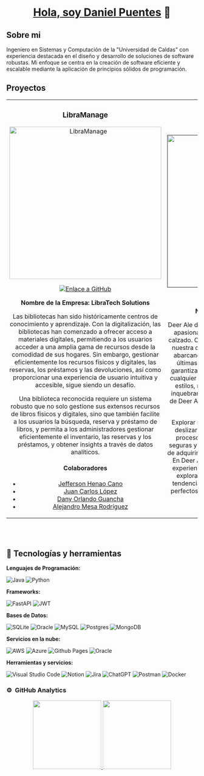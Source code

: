 <div align="center">
  <h1 align="center"><a href="https://www.linkedin.com/in/daniel-muñoz-886325267">Hola, soy Daniel Puentes</a> 👋</h1>
</div>

## Sobre mi

Ingeniero en Sistemas y Computación de la "Universidad de Caldas" con experiencia destacada en el diseño y desarrollo de soluciones de software robustas. Mi enfoque se centra en la creación de software eficiente y escalable mediante la aplicación de principios sólidos de programación.

## Proyectos
<table>
<tr>
<td width="50%">
<h3 align="center">LibraManage</h3>
<div align="center">
<a href="https://github.com/camilomupu/libraManage" target="_blank"><img src="https://i.imgur.com/YEuSmjc.png" width="400" alt="LibraManage"></a>
<p>
  <a href="https://github.com/camilomupu/libraManage" target="_blank">
    <img src="https://img.shields.io/badge/CÓDIGO-ff9?style=for-the-badge&logo=github&logoColor=black" alt="Enlace a GitHub">
  </a>
</p>
<p><strong>Nombre de la Empresa: LibraTech Solutions</strong></p>
<p>Las bibliotecas han sido históricamente centros de conocimiento y aprendizaje. Con la digitalización, las bibliotecas han comenzado a ofrecer acceso a materiales digitales, permitiendo a los usuarios acceder a una amplia gama de recursos desde la comodidad de sus hogares. Sin embargo, gestionar eficientemente los recursos físicos y digitales, las reservas, los préstamos y las devoluciones, así como proporcionar una experiencia de usuario intuitiva y accesible, sigue siendo un desafío.</p>
<p>Una biblioteca reconocida requiere un sistema robusto que no solo gestione sus extensos recursos de libros físicos y digitales, sino que también facilite a los usuarios la búsqueda, reserva y préstamo de libros, y permita a los administradores gestionar eficientemente el inventario, las reservas y los préstamos, y obtener insights a través de datos analíticos.</p>
<h4 align="center">Colaboradores</h4>
        <ul>
          <li><a href="https://github.com/JeffHC0911" target="_blank">Jefferson Henao Cano</a></li>
          <li><a href="https://github.com/maximuscack" target="_blank">Juan Carlos López</a></li>
          <li><a href="https://github.com/danyguancha" target="_blank">Dany Orlando Guancha</a></li>
          <li><a href="https://github.com/AlejandroMesaR" target="_blank">Alejandro Mesa Rodríguez</a></li>
        </ul>
</div>
                                                                                      
<td width="50%">
<h3 align="center">Deer Ale</h3>
<div align="center">
<a href=""https://github.com/camilomupu/" target="_blank"><img src="http://imgfz.com/i/yvq5g0B.png" width="400" alt="DeerAle"></a>
<p>
  <a href="https://github.com/camilomupu/" target="_blank">
    <img src="https://img.shields.io/badge/CÓDIGO-ff9?style=for-the-badge&logo=github&logoColor=black" alt="Enlace a GitHub">
  </a>
</p>
<p><strong>Nombre de la Empresa: Deer Ale</strong></p>
<p>Deer Ale destaca como un refugio exclusivo para los apasionados de la moda en el vasto universo del calzado. Cada par de zapatos que ofrecemos refleja nuestra dedicación a la elegancia y la comodidad, abarcando desde clásicos atemporales hasta las últimas tendencias. Nuestra extensa colección garantiza que encuentres el calzado perfecto para cualquier ocasión. Más que una simple variedad de estilos, nos enorgullece ofrecer un compromiso inquebrantable con la calidad, diseñando cada par de Deer Ale para proporcionar confort sin sacrificar estilo.</p>
<p>Explorar nuestro ecommerce es tan sencillo como deslizarse en tu par favorito de zapatos. Con un proceso de compra intuitivo, opciones de pago seguras y envío rápido, hacemos que la experiencia de adquirir zapatos sea tan placentera como usarlos. En Deer Ale, no solo vendemos zapatos; creamos experiencias de moda. Únete a nosotros mientras exploramos juntos el mundo de la elegancia, la tendencia y el confort. Tu próximo par de zapatos perfectos te espera en Deer Ale, donde la moda se fusiona con la comodidad.</p>
</div>   

</table>                                                                                 
</div>
<br>
                                                                        
</div>
<br>

## 🔧 Tecnologías y herramientas

**Lenguajes de Programación:**

![Java](https://img.shields.io/badge/java-%23ED8B00.svg?style=for-the-badge&logo=openjdk&logoColor=red)
![Python](https://img.shields.io/badge/python-3670A0?style=for-the-badge&logo=python&logoColor=ffdd54)

**Frameworks:**

![FastAPI](https://img.shields.io/badge/FastAPI-005571?style=for-the-badge&logo=fastapi)
![JWT](https://img.shields.io/badge/JWT-black?style=for-the-badge&logo=JSON%20web%20tokens)

**Bases de Datos:**

![SQLite](https://img.shields.io/badge/sqlite-%2307405e.svg?style=for-the-badge&logo=sqlite&logoColor=white)
![Oracle](https://img.shields.io/badge/Oracle-F80000?style=for-the-badge&logo=oracle&logoColor=white)
![MySQL](https://img.shields.io/badge/mysql-%2300f.svg?style=for-the-badge&logo=mysql&logoColor=white)
![Postgres](https://img.shields.io/badge/postgres-%23316192.svg?style=for-the-badge&logo=postgresql&logoColor=white)
![MongoDB](https://img.shields.io/badge/MongoDB-%234ea94b.svg?style=for-the-badge&logo=mongodb&logoColor=white)


**Servicios en la nube:**

![AWS](https://img.shields.io/badge/AWS-%23FF9900.svg?style=for-the-badge&logo=amazon-aws&logoColor=white)
![Azure](https://img.shields.io/badge/azure-%230072C6.svg?style=for-the-badge&logo=microsoftazure&logoColor=white)
![Github Pages](https://img.shields.io/badge/github%20pages-121013?style=for-the-badge&logo=github&logoColor=white)
![Oracle](https://img.shields.io/badge/Oracle-F80000?style=for-the-badge&logo=oracle&logoColor=white)

**Herramientas y servicios:**

![Visual Studio Code](https://img.shields.io/badge/Visual%20Studio%20Code-0078d7.svg?style=for-the-badge&logo=visual-studio-code&logoColor=white)
![Notion](https://img.shields.io/badge/Notion-%23000000.svg?style=for-the-badge&logo=notion&logoColor=white)
![Jira](https://img.shields.io/badge/jira-%230A0FFF.svg?style=for-the-badge&logo=jira&logoColor=white)
![ChatGPT](https://img.shields.io/badge/chatGPT-74aa9c?style=for-the-badge&logo=openai&logoColor=white)
![Postman](https://img.shields.io/badge/Postman-FF6C37?style=for-the-badge&logo=postman&logoColor=white)
![Docker](https://img.shields.io/badge/docker-%230db7ed.svg?style=for-the-badge&logo=docker&logoColor=white)


### ⚙️ &nbsp;GitHub Analytics

<p align="center">
<a href="https://github.com/camilomupu">
  <img height="180em" src="https://github-readme-stats-eight-theta.vercel.app/api?username=camilomupu&show_icons=true&theme=algolia&include_all_commits=true&count_private=true"/>
  <img height="180em" src="https://github-readme-stats-eight-theta.vercel.app/api/top-langs/?username=camilomupu&layout=compact&langs_count=8&theme=algolia"/>
</a>
</p>
